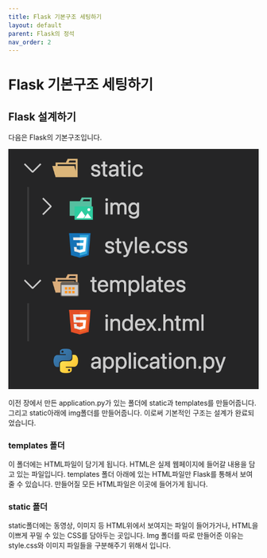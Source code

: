 ```yaml
---
title: Flask 기본구조 세팅하기
layout: default
parent: Flask의 정석
nav_order: 2
---
```


# Flask 기본구조 세팅하기

## Flask 설계하기

다음은 Flask의 기본구조입니다.

![./first_design.png](./first_design.png)

이전 장에서 만든 application.py가 있는 폴더에 static과 templates를 만들어줍니다. 그리고 static아래에 img폴더를 만들어줍니다. 이로써 기본적인 구조는 설계가 완료되었습니다.

### templates 폴더

이 폴더에는 HTML파일이 담기게 됩니다. HTML은 실제 웹페이지에 들어갈 내용을 담고 있는 파일입니다. 
templates 폴더 아래에 있는 HTML파일만 Flask를 통해서 보여줄 수 있습니다. 만들어질 모든 HTML파일은 이곳에 들어가게 됩니다.

### static 폴더

static폴더에는 동영상, 이미지 등 HTML위에서 보여지는 파일이 들어가거나, HTML을 이쁘게 꾸밀 수 있는 CSS를 담아두는 곳입니다. Img 폴더를 따로 만들어준 이유는 style.css와 이미지 파일들을 구분해주기 위해서 입니다.